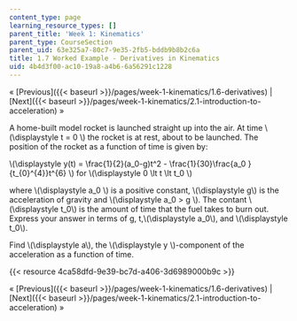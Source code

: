 ```yaml
---
content_type: page
learning_resource_types: []
parent_title: 'Week 1: Kinematics'
parent_type: CourseSection
parent_uid: 63e325a7-80c7-9e35-2fb5-bddb9b8b2c6a
title: 1.7 Worked Example - Derivatives in Kinematics
uid: 4b4d3f00-ac10-19a8-a4b6-6a56291c1228
---
```


« [Previous]({{< baseurl >}}/pages/week-1-kinematics/1.6-derivatives) | [Next]({{< baseurl >}}/pages/week-1-kinematics/2.1-introduction-to-acceleration) »

A home-built model rocket is launched straight up into the air. At time \\(\\displaystyle t = 0 \\) the rocket is at rest, about to be launched. The position of the rocket as a function of time is given by:

\\(\\displaystyle y(t) = \\frac{1}{2}(a\_0-g)t^2 - \\frac{1}{30}\\frac{a\_0 }{t\_{0}^{4}}t^{6} \\) for \\(\\displaystyle 0 \\lt t \\lt t\_0 \\)

where \\(\\displaystyle a\_0 \\) is a positive constant, \\(\\displaystyle g\\) is the acceleration of gravity and \\(\\displaystyle a\_0 > g \\). The contant \\(\\displaystyle t\_0\\) is the amount of time that the fuel takes to burn out. Express your answer in terms of g, t,\\(\\displaystyle a\_0\\), and \\(\\displaystyle t\_0\\).

Find \\(\\displaystyle a\\), the \\(\\displaystyle y \\)-component of the acceleration as a function of time.

{{< resource 4ca58dfd-9e39-bc7d-a406-3d6989000b9c >}}

« [Previous]({{< baseurl >}}/pages/week-1-kinematics/1.6-derivatives) | [Next]({{< baseurl >}}/pages/week-1-kinematics/2.1-introduction-to-acceleration) »